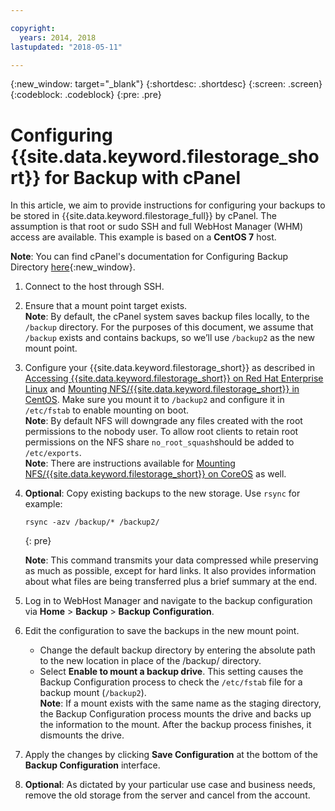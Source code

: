 ```yaml
---

copyright:
  years: 2014, 2018
lastupdated: "2018-05-11"

---
```

{:new_window: target="_blank"}
{:shortdesc: .shortdesc}
{:screen: .screen}
{:codeblock: .codeblock}
{:pre: .pre}
 
# Configuring {{site.data.keyword.filestorage_short}} for Backup with cPanel

In this article, we aim to provide instructions for configuring your backups to be stored in {{site.data.keyword.filestorage_full}} by cPanel. The assumption is that root or sudo SSH and full WebHost Manager (WHM) access are available. This example is based on a **CentOS 7** host.

**Note**: You can find cPanel's documentation for Configuring Backup Directory [here](https://docs.cpanel.net/display/68Docs/Backup+Configuration#BackupConfiguration-ConfigureBackupDirectory){:new_window}.

1. Connect to the host through SSH.

2. Ensure that a mount point target exists. <br />
   **Note**: By default, the cPanel system saves backup files locally, to the `/backup` directory. For the purposes of this document, we assume that `/backup` exists and contains backups, so we’ll use `/backup2` as the new mount point.
   
3. Configure your {{site.data.keyword.filestorage_short}} as described in [Accessing {{site.data.keyword.filestorage_short}} on Red Hat Enterprise Linux](accessing-file-storage-linux.html) and [Mounting NFS/{{site.data.keyword.filestorage_short}} in CentOS](mounting-nsf-file-storage.html). Make sure you mount it to `/backup2` and configure it in `/etc/fstab` to enable mounting on boot. <br />
   **Note**: By default NFS will downgrade any files created with the root permissions to the nobody user. To allow root clients to retain root permissions on the NFS share `no_root_squash`should be added to `/etc/exports`. <br />
   **Note**: There are instructions available for [Mounting NFS/{{site.data.keyword.filestorage_short}} on CoreOS](mounting-storage-coreos.html) as well. <br />

4. **Optional**: Copy existing backups to the new storage. Use `rsync` for example:
   ```
   rsync -azv /backup/* /backup2/
   ```
   {: pre}
    
    **Note**: This command transmits your data compressed while preserving as much as possible, except for hard links. It also provides information about what files are being transferred plus a brief summary at the end.
    
5.  Log in to WebHost Manager and navigate to the backup configuration via **Home** > **Backup** > **Backup Configuration**.

6.  Edit the configuration to save the backups in the new mount point. 
    - Change the default backup directory by entering the absolute path to the new location in place of the /backup/ directory. 
    - Select **Enable to mount a backup drive**. This setting causes the Backup Configuration process to check the `/etc/fstab` file for a backup mount (`/backup2`). <br /> **Note**: If a mount exists with the same name as the staging directory, the Backup Configuration process mounts the drive and backs up the information to the mount. After the backup process finishes, it dismounts the drive. 

7. Apply the changes by clicking **Save Configuration** at the bottom of the **Backup Configuration** interface.

8. **Optional**: As dictated by your particular use case and business needs, remove the old storage from the server and cancel from the account.
